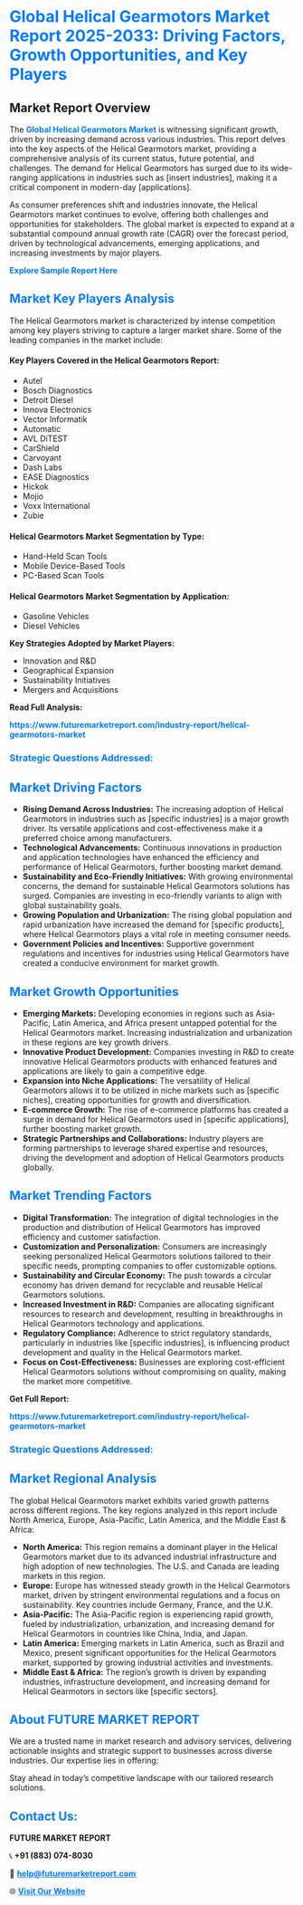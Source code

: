 <h1 style="color: #007BFF;">Global Helical Gearmotors Market Report 2025-2033: Driving Factors, Growth Opportunities, and Key Players</h1>

<section id="overview">
<h2>Market Report Overview</h2>
<p>The <a href="https://www.futuremarketreport.com/industry-report/helical-gearmotors-market" style="color: #007BFF; text-decoration: none;"><strong>Global Helical Gearmotors Market</strong></a> is witnessing significant growth, driven by increasing demand across various industries. This report delves into the key aspects of the Helical Gearmotors market, providing a comprehensive analysis of its current status, future potential, and challenges. The demand for Helical Gearmotors has surged due to its wide-ranging applications in industries such as [insert industries], making it a critical component in modern-day [applications].</p>
<p>As consumer preferences shift and industries innovate, the Helical Gearmotors market continues to evolve, offering both challenges and opportunities for stakeholders. The global market is expected to expand at a substantial compound annual growth rate (CAGR) over the forecast period, driven by technological advancements, emerging applications, and increasing investments by major players.</p>
</section>

<section id="overview">
<p><a href="https://www.futuremarketreport.com/request-sample/reportId=33559" style="color: #007BFF; text-decoration: none;"><strong>Explore Sample Report Here</strong></a></p>
</section>

<section id="key-players">
<h2 style="color: #007BFF;">Market Key Players Analysis</h2>
<p>The Helical Gearmotors market is characterized by intense competition among key players striving to capture a larger market share. Some of the leading companies in the market include:</p>
<h4>Key Players Covered in the Helical Gearmotors Report:</h4>
<ul><li>Autel</li><li>Bosch Diagnostics</li><li>Detroit Diesel</li><li>Innova Electronics</li><li>Vector Informatik</li><li>Automatic</li><li>AVL DiTEST</li><li>CarShield</li><li>Carvoyant</li><li>Dash Labs</li><li>EASE Diagnostics</li><li>Hickok</li><li>Mojio</li><li>Voxx International</li><li>Zubie</li></ul>
<h4>Helical Gearmotors Market Segmentation by Type:</h4>
<ul><li>Hand-Held Scan Tools</li><li>Mobile Device-Based Tools</li><li>PC-Based Scan Tools</li></ul>

<h4>Helical Gearmotors Market Segmentation by Application:</h4>
<ul><li>Gasoline Vehicles</li><li>Diesel Vehicles</li></ul>
<p><strong>Key Strategies Adopted by Market Players:</strong></p>
<ul>
<li>Innovation and R&D</li>
<li>Geographical Expansion</li>
<li>Sustainability Initiatives</li>
<li>Mergers and Acquisitions</li>
</ul>
</section>

<section>
<p><strong>Read Full Analysis: </strong></p><a href="https://www.futuremarketreport.com/industry-report/helical-gearmotors-market" style="color: #007BFF; text-decoration: none;"><strong>https://www.futuremarketreport.com/industry-report/helical-gearmotors-market</strong></a>
<h3 style="color: #007BFF;">Strategic Questions Addressed:</h3>
</section>

<section id="driving-factors">
<h2 style="color: #007BFF;">Market Driving Factors</h2>
<ul>
<li><strong>Rising Demand Across Industries:</strong> The increasing adoption of Helical Gearmotors in industries such as [specific industries] is a major growth driver. Its versatile applications and cost-effectiveness make it a preferred choice among manufacturers.</li>
<li><strong>Technological Advancements:</strong> Continuous innovations in production and application technologies have enhanced the efficiency and performance of Helical Gearmotors, further boosting market demand.</li>
<li><strong>Sustainability and Eco-Friendly Initiatives:</strong> With growing environmental concerns, the demand for sustainable Helical Gearmotors solutions has surged. Companies are investing in eco-friendly variants to align with global sustainability goals.</li>
<li><strong>Growing Population and Urbanization:</strong> The rising global population and rapid urbanization have increased the demand for [specific products], where Helical Gearmotors plays a vital role in meeting consumer needs.</li>
<li><strong>Government Policies and Incentives:</strong> Supportive government regulations and incentives for industries using Helical Gearmotors have created a conducive environment for market growth.</li>
</ul>
</section>

<section id="growth-opportunities">
<h2 style="color: #007BFF;">Market Growth Opportunities</h2>
<ul>
<li><strong>Emerging Markets:</strong> Developing economies in regions such as Asia-Pacific, Latin America, and Africa present untapped potential for the Helical Gearmotors market. Increasing industrialization and urbanization in these regions are key growth drivers.</li>
<li><strong>Innovative Product Development:</strong> Companies investing in R&D to create innovative Helical Gearmotors products with enhanced features and applications are likely to gain a competitive edge.</li>
<li><strong>Expansion into Niche Applications:</strong> The versatility of Helical Gearmotors allows it to be utilized in niche markets such as [specific niches], creating opportunities for growth and diversification.</li>
<li><strong>E-commerce Growth:</strong> The rise of e-commerce platforms has created a surge in demand for Helical Gearmotors used in [specific applications], further boosting market growth.</li>
<li><strong>Strategic Partnerships and Collaborations:</strong> Industry players are forming partnerships to leverage shared expertise and resources, driving the development and adoption of Helical Gearmotors products globally.</li>
</ul>
</section>

<section id="trending-factors">
<h2 style="color: #007BFF;">Market Trending Factors</h2>
<ul>
<li><strong>Digital Transformation:</strong> The integration of digital technologies in the production and distribution of Helical Gearmotors has improved efficiency and customer satisfaction.</li>
<li><strong>Customization and Personalization:</strong> Consumers are increasingly seeking personalized Helical Gearmotors solutions tailored to their specific needs, prompting companies to offer customizable options.</li>
<li><strong>Sustainability and Circular Economy:</strong> The push towards a circular economy has driven demand for recyclable and reusable Helical Gearmotors solutions.</li>
<li><strong>Increased Investment in R&D:</strong> Companies are allocating significant resources to research and development, resulting in breakthroughs in Helical Gearmotors technology and applications.</li>
<li><strong>Regulatory Compliance:</strong> Adherence to strict regulatory standards, particularly in industries like [specific industries], is influencing product development and quality in the Helical Gearmotors market.</li>
<li><strong>Focus on Cost-Effectiveness:</strong> Businesses are exploring cost-efficient Helical Gearmotors solutions without compromising on quality, making the market more competitive.</li>
</ul>
</section>

<section>
<p><strong>Get Full Report: </strong></p><a href="https://www.futuremarketreport.com/industry-report/helical-gearmotors-market" style="color: #007BFF; text-decoration: none;"><strong>https://www.futuremarketreport.com/industry-report/helical-gearmotors-market</strong></a>
<h3 style="color: #007BFF;">Strategic Questions Addressed:</h3>
</section>


<section id="regional-analysis">
<h2 style="color: #007BFF;">Market Regional Analysis</h2>
<p>The global Helical Gearmotors market exhibits varied growth patterns across different regions. The key regions analyzed in this report include North America, Europe, Asia-Pacific, Latin America, and the Middle East & Africa:</p>
<ul>
<li><strong>North America:</strong> This region remains a dominant player in the Helical Gearmotors market due to its advanced industrial infrastructure and high adoption of new technologies. The U.S. and Canada are leading markets in this region.</li>
<li><strong>Europe:</strong> Europe has witnessed steady growth in the Helical Gearmotors market, driven by stringent environmental regulations and a focus on sustainability. Key countries include Germany, France, and the U.K.</li>
<li><strong>Asia-Pacific:</strong> The Asia-Pacific region is experiencing rapid growth, fueled by industrialization, urbanization, and increasing demand for Helical Gearmotors in countries like China, India, and Japan.</li>
<li><strong>Latin America:</strong> Emerging markets in Latin America, such as Brazil and Mexico, present significant opportunities for the Helical Gearmotors market, supported by growing industrial activities and investments.</li>
<li><strong>Middle East & Africa:</strong> The region’s growth is driven by expanding industries, infrastructure development, and increasing demand for Helical Gearmotors in sectors like [specific sectors].</li>
</ul>
</section>

<footer>
<h2 style="color: #007BFF;">About FUTURE MARKET REPORT</h2>
<p>We are a trusted name in market research and advisory services, delivering actionable insights and strategic support to businesses across diverse industries. Our expertise lies in offering:</p>

<p>Stay ahead in today’s competitive landscape with our tailored research solutions.</p>

<h2 style="color: #007BFF;">Contact Us:</h2>
<p><strong>FUTURE MARKET REPORT</strong></p>
<p>📞 <strong>+91 (883) 074-8030</strong></p>
<p>📧 <strong><a href="mailto:help@futuremarketreport.com" style="color: #007BFF;">help@futuremarketreport.com</a></strong></p>
<p>🌐 <strong><a href="https://www.futuremarketreport.com/" style="color: #007BFF;">Visit Our Website</a></strong></p>
</footer>